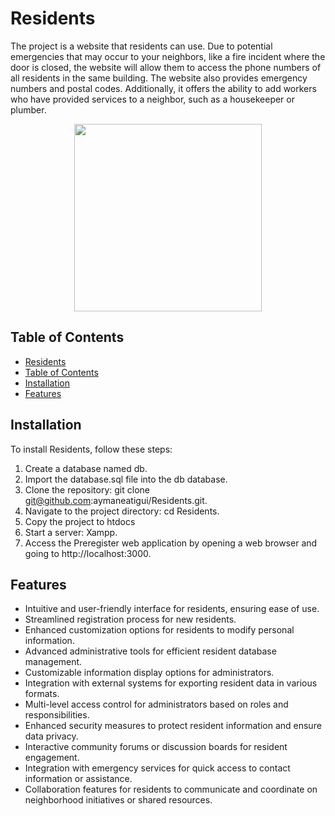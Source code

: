 # Residents
The project is a website that residents can use.
Due to potential emergencies that may occur to your neighbors, like a fire incident where the door is closed, the website will allow them to access the phone numbers of all residents in the same building.
The website also provides emergency numbers and postal codes. Additionally, it offers the ability to add workers who have provided services to a neighbor, such as a housekeeper or plumber.
<p align="center">
  <img  height="300" src="src/project_img/home.png">
</p>


## Table of Contents

* [Residents](#Residents)
* [Table of Contents](#table-of-contents)
* [Installation](#installation)
* [Features](#features)


## Installation
To install Residents, follow these steps:

1. Create a database named db.
2. Import the database.sql file into the db database.
3. Clone the repository: git clone git@github.com:aymaneatigui/Residents.git.
4. Navigate to the project directory: cd Residents.
5. Copy the project to htdocs
6. Start a server: Xampp.
7. Access the Preregister web application by opening a web browser and going to http://localhost:3000.

## Features

* Intuitive and user-friendly interface for residents, ensuring ease of use.
* Streamlined registration process for new residents.
* Enhanced customization options for residents to modify personal information.
* Advanced administrative tools for efficient resident database management.
* Customizable information display options for administrators.
* Integration with external systems for exporting resident data in various formats.
* Multi-level access control for administrators based on roles and responsibilities.
* Enhanced security measures to protect resident information and ensure data privacy.
* Interactive community forums or discussion boards for resident engagement.
* Integration with emergency services for quick access to contact information or assistance.
* Collaboration features for residents to communicate and coordinate on neighborhood initiatives or shared resources.

